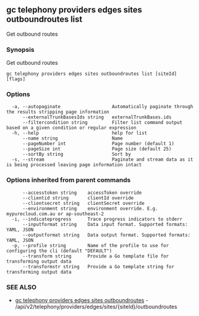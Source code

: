 ## gc telephony providers edges sites outboundroutes list

Get outbound routes

### Synopsis

Get outbound routes

```
gc telephony providers edges sites outboundroutes list [siteId] [flags]
```

### Options

```
  -a, --autopaginate                   Automatically paginate through the results stripping page information
      --externalTrunkBasesIds string   externalTrunkBases.ids
      --filtercondition string         Filter list command output based on a given condition or regular expression
  -h, --help                           help for list
      --name string                    Name
      --pageNumber int                 Page number (default 1)
      --pageSize int                   Page size (default 25)
      --sortBy string                  Sort by
  -s, --stream                         Paginate and stream data as it is being processed leaving page information intact
```

### Options inherited from parent commands

```
      --accesstoken string    accessToken override
      --clientid string       clientId override
      --clientsecret string   clientSecret override
      --environment string    environment override. E.g. mypurecloud.com.au or ap-southeast-2
  -i, --indicateprogress      Trace progress indicators to stderr
      --inputformat string    Data input format. Supported formats: YAML, JSON
      --outputformat string   Data output format. Supported formats: YAML, JSON
  -p, --profile string        Name of the profile to use for configuring the cli (default "DEFAULT")
      --transform string      Provide a Go template file for transforming output data
      --transformstr string   Provide a Go template string for transforming output data
```

### SEE ALSO

* [gc telephony providers edges sites outboundroutes](gc_telephony_providers_edges_sites_outboundroutes.html)	 - /api/v2/telephony/providers/edges/sites/{siteId}/outboundroutes


